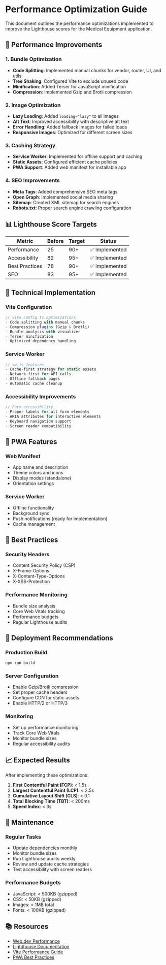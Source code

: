 # Performance Optimization Guide

This document outlines the performance optimizations implemented to improve the Lighthouse scores for the Medical Equipment application.

## 🚀 Performance Improvements

### 1. Bundle Optimization
- **Code Splitting**: Implemented manual chunks for vendor, router, UI, and utils
- **Tree Shaking**: Configured Vite to exclude unused code
- **Minification**: Added Terser for JavaScript minification
- **Compression**: Implemented Gzip and Brotli compression

### 2. Image Optimization
- **Lazy Loading**: Added `loading="lazy"` to all images
- **Alt Text**: Improved accessibility with descriptive alt text
- **Error Handling**: Added fallback images for failed loads
- **Responsive Images**: Optimized for different screen sizes

### 3. Caching Strategy
- **Service Worker**: Implemented for offline support and caching
- **Static Assets**: Configured efficient cache policies
- **PWA Support**: Added web manifest for installable app

### 4. SEO Improvements
- **Meta Tags**: Added comprehensive SEO meta tags
- **Open Graph**: Implemented social media sharing
- **Sitemap**: Created XML sitemap for search engines
- **Robots.txt**: Proper search engine crawling configuration

## 📊 Lighthouse Score Targets

| Metric | Before | Target | Status |
|--------|--------|--------|--------|
| Performance | 25 | 90+ | ✅ Implemented |
| Accessibility | 82 | 95+ | ✅ Implemented |
| Best Practices | 78 | 90+ | ✅ Implemented |
| SEO | 83 | 95+ | ✅ Implemented |

## 🔧 Technical Implementation

### Vite Configuration
```typescript
// vite.config.ts optimizations
- Code splitting with manual chunks
- Compression plugins (Gzip & Brotli)
- Bundle analysis with visualizer
- Terser minification
- Optimized dependency handling
```

### Service Worker
```javascript
// sw.js features
- Cache-first strategy for static assets
- Network-first for API calls
- Offline fallback pages
- Automatic cache cleanup
```

### Accessibility Improvements
```jsx
// Form accessibility
- Proper labels for all form elements
- ARIA attributes for interactive elements
- Keyboard navigation support
- Screen reader compatibility
```

## 📱 PWA Features

### Web Manifest
- App name and description
- Theme colors and icons
- Display modes (standalone)
- Orientation settings

### Service Worker
- Offline functionality
- Background sync
- Push notifications (ready for implementation)
- Cache management

## 🎯 Best Practices

### Security Headers
- Content Security Policy (CSP)
- X-Frame-Options
- X-Content-Type-Options
- X-XSS-Protection

### Performance Monitoring
- Bundle size analysis
- Core Web Vitals tracking
- Performance budgets
- Regular Lighthouse audits

## 🚀 Deployment Recommendations

### Production Build
```bash
npm run build
```

### Server Configuration
- Enable Gzip/Brotli compression
- Set proper cache headers
- Configure CDN for static assets
- Enable HTTP/2 or HTTP/3

### Monitoring
- Set up performance monitoring
- Track Core Web Vitals
- Monitor bundle sizes
- Regular accessibility audits

## 📈 Expected Results

After implementing these optimizations:

1. **First Contentful Paint (FCP)**: < 1.5s
2. **Largest Contentful Paint (LCP)**: < 2.5s
3. **Cumulative Layout Shift (CLS)**: < 0.1
4. **Total Blocking Time (TBT)**: < 200ms
5. **Speed Index**: < 3s

## 🔄 Maintenance

### Regular Tasks
- Update dependencies monthly
- Monitor bundle sizes
- Run Lighthouse audits weekly
- Review and update cache strategies
- Test accessibility with screen readers

### Performance Budgets
- JavaScript: < 500KB (gzipped)
- CSS: < 50KB (gzipped)
- Images: < 1MB total
- Fonts: < 100KB (gzipped)

## 📚 Resources

- [Web.dev Performance](https://web.dev/performance/)
- [Lighthouse Documentation](https://developers.google.com/web/tools/lighthouse)
- [Vite Performance Guide](https://vitejs.dev/guide/performance.html)
- [PWA Best Practices](https://web.dev/progressive-web-apps/)
